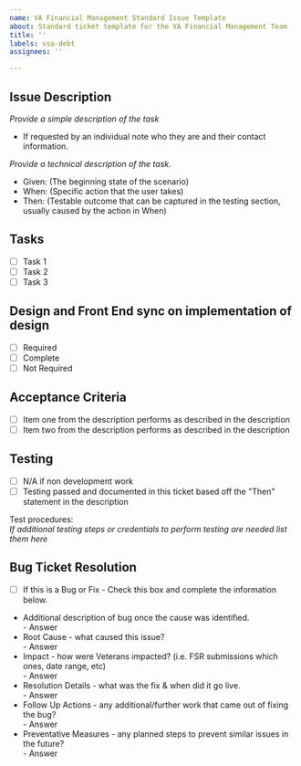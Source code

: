 ```yaml
---
name: VA Financial Management Standard Issue Template
about: Standard ticket template for the VA Financial Management Team
title: ''
labels: vsa-debt
assignees: ''

---
```


## Issue Description
_Provide a simple description of the task_
- If requested by an individual note who they are and their contact information.

_Provide a technical description of the task._

- Given: (The beginning state of the scenario)      
- When: (Specific action that the user takes)      
- Then: (Testable outcome that can be captured in the testing section, usually caused by the action in When)              

## Tasks
- [ ] Task 1
- [ ] Task 2
- [ ] Task 3          

## Design and Front End sync on implementation of design
- [ ] Required
- [ ] Complete
- [ ] Not Required           

## Acceptance Criteria
- [ ] Item one from the description performs as described in the description
- [ ] Item two from the description performs as described in the description      

## Testing
- [ ] N/A if non development work
- [ ] Testing passed and documented in this ticket based off the "Then" statement in the description     

Test procedures:      
*If additional testing steps or credentials to perform testing are needed list them here*    

## Bug Ticket Resolution  
- [ ] If this is a Bug or Fix - Check this box and complete the information below.
- Additional description of bug once the cause was identified.  
      - Answer
- Root Cause - what caused this issue?  
      - Answer
- Impact - how were Veterans impacted? (i.e. FSR submissions which ones, date range, etc)  
      - Answer
- Resolution Details - what was the fix & when did it go live.  
      - Answer
- Follow Up Actions - any additional/further work that came out of fixing the bug?  
      - Answer
- Preventative Measures - any planned steps to prevent similar issues in the future?  
      - Answer

</details>
